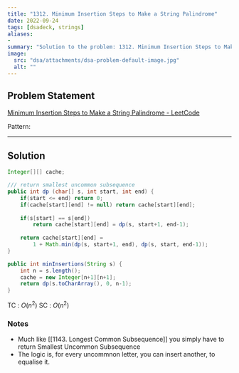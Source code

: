 ```yaml
---
title: "1312. Minimum Insertion Steps to Make a String Palindrome"
date: 2022-09-24
tags: [dsadeck, strings]
aliases:
- 
summary: "Solution to the problem: 1312. Minimum Insertion Steps to Make a String Palindrome"
image:
  src: "dsa/attachments/dsa-problem-default-image.jpg"
  alt: ""
---
```


## Problem Statement
[Minimum Insertion Steps to Make a String Palindrome - LeetCode](https://leetcode.com/problems/minimum-insertion-steps-to-make-a-string-palindrome/)

Pattern: 

---

## Solution
``` java
Integer[][] cache;

/// return smallest uncommon subsequence
public int dp (char[] s, int start, int end) {
	if(start <= end) return 0;
	if(cache[start][end] != null) return cache[start][end];
	
	if(s[start] == s[end])
		return cache[start][end] = dp(s, start+1, end-1);
	
	return cache[start][end] = 
		1 + Math.min(dp(s, start+1, end), dp(s, start, end-1));
}

public int minInsertions(String s) {
	int n = s.length();
	cache = new Integer[n+1][n+1];
	return dp(s.toCharArray(), 0, n-1);
}
```
TC : $O(n^2)$
SC : $O(n^2)$

### Notes
- Much like [[1143. Longest Common Subsequence]] you simply have to return Smallest Uncommon Subsequence
- The logic is, for every uncommnon letter, you can insert another, to equalise it.




